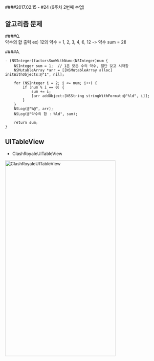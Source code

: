 ####2017.02.15 - #24 (6주차 2번째 수업)

## 알고리즘 문제
####Q.  
약수의 합 출력
ex) 12의 약수 = 1, 2, 3, 4, 6, 12 -> 약수 sum = 28

####A.  
```objc
- (NSInteger)factorsSumWithNum:(NSInteger)num {
    NSInteger sum = 1;  // 1은 모든 수의 약수, 일단 갖고 시작함
    NSMutableArray *arr = [[NSMutableArray alloc] initWithObjects:@"1", nil];
    
    for (NSInteger i = 2; i <= num; i++) {
        if (num % i == 0) {
            sum += i;
            [arr addObject:[NSString stringWithFormat:@"%ld", i]];
        }
    }
    NSLog(@"%@", arr);
    NSLog(@"약수의 합 : %ld", sum);
    
    return sum;
}

```

## UITableView

- ClashRoyaleUITableView  

 <a data-flickr-embed="true"  href="https://www.flickr.com/photos/145858067@N03/32075037634/in/dateposted-public/" title="ClashRoyaleUITableView"><img src="https://c1.staticflickr.com/4/3683/32075037634_c7b4162c95_z.jpg" width="361" height="640" alt="ClashRoyaleUITableView"></a><script async src="//embedr.flickr.com/assets/client-code.js" charset="utf-8"></script>